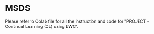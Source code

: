 # MSDS
Please refer to Colab file for all the instruction and code for "PROJECT - Continual Learning (CL) using EWC".

